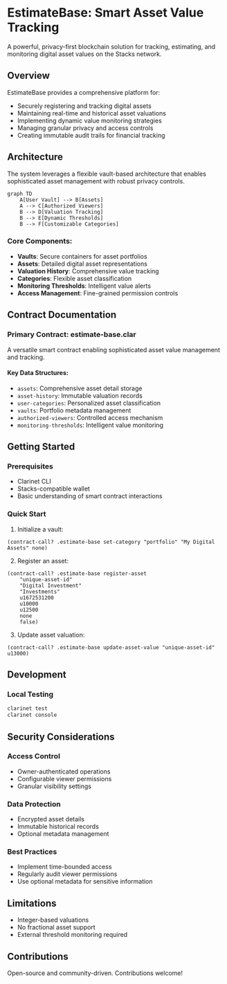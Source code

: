 # EstimateBase: Smart Asset Value Tracking

A powerful, privacy-first blockchain solution for tracking, estimating, and monitoring digital asset values on the Stacks network.

## Overview

EstimateBase provides a comprehensive platform for:
- Securely registering and tracking digital assets
- Maintaining real-time and historical asset valuations
- Implementing dynamic value monitoring strategies
- Managing granular privacy and access controls
- Creating immutable audit trails for financial tracking

## Architecture

The system leverages a flexible vault-based architecture that enables sophisticated asset management with robust privacy controls.

```mermaid
graph TD
    A[User Vault] --> B[Assets]
    A --> C[Authorized Viewers]
    B --> D[Valuation Tracking]
    B --> E[Dynamic Thresholds]
    B --> F[Customizable Categories]
```

### Core Components:
- **Vaults**: Secure containers for asset portfolios
- **Assets**: Detailed digital asset representations
- **Valuation History**: Comprehensive value tracking
- **Categories**: Flexible asset classification
- **Monitoring Thresholds**: Intelligent value alerts
- **Access Management**: Fine-grained permission controls

## Contract Documentation

### Primary Contract: estimate-base.clar

A versatile smart contract enabling sophisticated asset value management and tracking.

#### Key Data Structures:
- `assets`: Comprehensive asset detail storage
- `asset-history`: Immutable valuation records
- `user-categories`: Personalized asset classification
- `vaults`: Portfolio metadata management
- `authorized-viewers`: Controlled access mechanism
- `monitoring-thresholds`: Intelligent value monitoring

## Getting Started

### Prerequisites
- Clarinet CLI
- Stacks-compatible wallet
- Basic understanding of smart contract interactions

### Quick Start

1. Initialize a vault:
```clarity
(contract-call? .estimate-base set-category "portfolio" "My Digital Assets" none)
```

2. Register an asset:
```clarity
(contract-call? .estimate-base register-asset 
    "unique-asset-id" 
    "Digital Investment" 
    "Investments" 
    u1672531200 
    u10000 
    u12500 
    none 
    false)
```

3. Update asset valuation:
```clarity
(contract-call? .estimate-base update-asset-value "unique-asset-id" u13000)
```

## Development

### Local Testing
```bash
clarinet test
clarinet console
```

## Security Considerations

### Access Control
- Owner-authenticated operations
- Configurable viewer permissions
- Granular visibility settings

### Data Protection
- Encrypted asset details
- Immutable historical records
- Optional metadata management

### Best Practices
- Implement time-bounded access
- Regularly audit viewer permissions
- Use optional metadata for sensitive information

## Limitations
- Integer-based valuations
- No fractional asset support
- External threshold monitoring required

## Contributions
Open-source and community-driven. Contributions welcome!